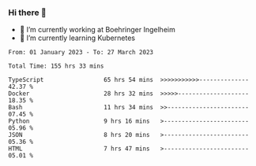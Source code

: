 ### Hi there 👋
- 🔭 I’m currently working at Boehringer Ingelheim
- 🌱 I’m currently learning Kubernetes

 
<!--START_SECTION:waka-->

```text
From: 01 January 2023 - To: 27 March 2023

Total Time: 155 hrs 33 mins

TypeScript                 65 hrs 54 mins  >>>>>>>>>>>--------------   42.37 %
Docker                     28 hrs 32 mins  >>>>>--------------------   18.35 %
Bash                       11 hrs 34 mins  >>-----------------------   07.45 %
Python                     9 hrs 16 mins   >------------------------   05.96 %
JSON                       8 hrs 20 mins   >------------------------   05.36 %
HTML                       7 hrs 47 mins   >------------------------   05.01 %
```

<!--END_SECTION:waka-->

 
